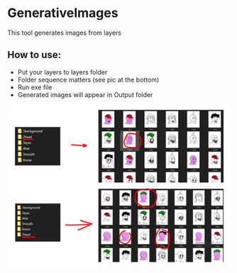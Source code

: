 # GenerativeImages
This tool generates images from layers 

## How to use:

- Put your layers to layers folder
- Folder sequence matters (see pic at the bottom)
- Run exe file
- Generated images will appear in Output folder

![alt text](https://raw.githubusercontent.com/danyalutsevich/GenerativeImages/master/example.png)

